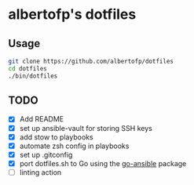 # albertofp's dotfiles

## Usage

```bash
git clone https://github.com/albertofp/dotfiles
cd dotfiles
./bin/dotfiles
```

## TODO

- [x] Add README
- [x] set up ansible-vault for storing SSH keys
- [x] add stow to playbooks
- [x] automate zsh config in playbooks
- [x] set up .gitconfig
- [x] port dotfiles.sh to Go using the [go-ansible](https://github.com/apenella/go-ansible) package
- [ ] linting action
